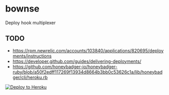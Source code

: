 # bownse
Deploy hook multiplexer

## TODO
* https://rpm.newrelic.com/accounts/103840/applications/820695/deployments/instructions
* https://developer.github.com/guides/delivering-deployments/
* https://github.com/honeybadger-io/honeybadger-ruby/blob/a50f2edff117269f13934d8664b3bb0c53626c1a/lib/honeybadger/cli/heroku.rb

[![Deploy to Heroku](https://www.herokucdn.com/deploy/button.png)](https://heroku.com/deploy)
